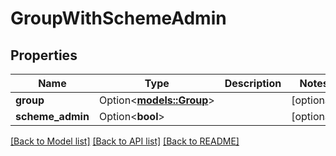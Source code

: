 # GroupWithSchemeAdmin

## Properties

Name | Type | Description | Notes
------------ | ------------- | ------------- | -------------
**group** | Option<[**models::Group**](Group.md)> |  | [optional]
**scheme_admin** | Option<**bool**> |  | [optional]

[[Back to Model list]](../README.md#documentation-for-models) [[Back to API list]](../README.md#documentation-for-api-endpoints) [[Back to README]](../README.md)


